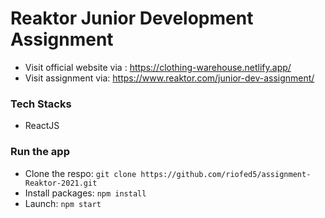 # Reaktor Junior Development Assignment

* Visit official website via : https://clothing-warehouse.netlify.app/
* Visit assignment via: https://www.reaktor.com/junior-dev-assignment/
    
### Tech Stacks
* ReactJS

### Run the app
* Clone the respo: `git clone https://github.com/riofed5/assignment-Reaktor-2021.git`
* Install packages: `npm install`
* Launch: `npm start`

